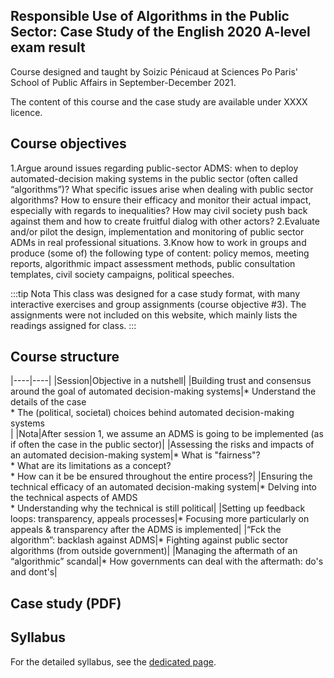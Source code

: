 ## Responsible Use of Algorithms in the Public Sector: Case Study of the English 2020 A-level exam result

Course designed and taught by Soizic Pénicaud at Sciences Po Paris' School of Public Affairs in September-December 2021.

The content of this course and the case study are available under XXXX licence. 

## Course objectives

1.Argue around issues regarding public-sector ADMS: when to deploy automated-decision making
systems in the public sector (often called “algorithms”)? What specific issues arise when dealing
with public sector algorithms? How to ensure their efficacy and monitor their actual impact,
especially with regards to inequalities? How may civil society push back against them and how to
create fruitful dialog with other actors?
2.Evaluate and/or pilot the design, implementation and monitoring of public sector ADMs in real
professional situations.
3.Know how to work in groups and produce (some of) the following type of content: policy memos,
meeting reports, algorithmic impact assessment methods, public consultation templates, civil
society campaigns, political speeches.

:::tip Nota
This class was designed for a case study format, with many interactive exercises and group assignments (course objective #3). The assignments were not included on this website, which mainly lists the readings assigned for class. 
:::

## Course structure

|----|----|
|Session|Objective in a nutshell|
|Building trust and consensus around the goal of automated decision-making systems|* Understand the details of the case <br> * The (political, societal) choices behind automated decision-making systems <br>|
|Nota|After session 1, we assume an ADMS is going to be implemented (as if often the case in the public sector)|
|Assessing the risks and impacts of an automated decision-making system|* What is "fairness"? <br> * What are its limitations as a concept? <br> * How can it be be ensured throughout the entire process?|
|Ensuring the technical efficacy of an automated decision-making system|* Delving into the technical aspects of AMDS <br> * Understanding why the technical is still political|
|Setting up feedback loops: transparency, appeals processes|* Focusing more particularly on appeals & transparency after the ADMS is implemented|
|“Fck the algorithm”: backlash against ADMS|* Fighting against public sector algorithms (from outside government)|
|Managing the aftermath of an “algorithmic” scandal|* How governments can deal with the aftermath: do's and dont's|

## Case study (PDF)

## Syllabus

For the detailed syllabus, see the [dedicated page](/syllabus.md). 




 